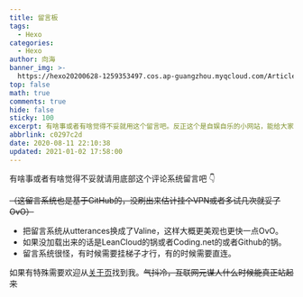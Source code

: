 ```yaml
---
title: 留言板
tags:
  - Hexo
categories:
  - Hexo
author: 向海
banner_img: >-
  https://hexo20200628-1259353497.cos.ap-guangzhou.myqcloud.com/Articles/2020-08-11photo_2020-07-20_00-07-36.jpg
top: false
math: true
comments: true
hide: false
sticky: 100
excerpt: 有啥事或者有啥觉得不妥就用这个留言吧。反正这个是自娱自乐的小网站，能给大家提供一些微不足道的帮助就是被万幸了。
abbrlink: c0297c2d
date: 2020-08-11 22:10:38
updated: 2021-01-02 17:58:00
---
```


有啥事或者有啥觉得不妥就请用底部这个评论系统留言吧 👇

<del>（这留言系统也是基于GitHub的，没刷出来估计挂个VPN或者多试几次就妥了OvO）</del>

+ 把留言系统从utterances换成了Valine，这样大概更美观也更快一点OvO。
+ 如果没加载出来的话是LeanCloud的锅或者Coding.net的或者Github的锅。
+ 留言系统很怪，有时候需要挂梯子才行，有的时候需要直连。

如果有特殊需要欢迎从[关于页](https://www.zhenyumi.top/about/)找到我。<del>气抖冷，互联网元谋人什么时候能真正站起来</del>